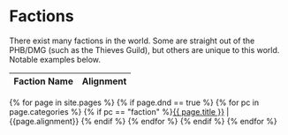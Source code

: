 # Factions

There exist many factions in the world.  Some are straight out of the PHB/DMG (such as the Thieves Guild), but others are unique to this world.  Notable examples below.


Faction Name | Alignment
--- | ---
{% for page in site.pages %}
    {% if page.dnd == true %}
        {% for pc in page.categories %}
            {% if pc == "faction" %}<a href="{{site.baseurl}}{{ page.url }}">{{ page.title }}</a> | {{page.alignment}}
            {% endif %}   <!-- cat-match-p -->
        {% endfor %}  <!-- page-category -->
    {% endif %}   <!-- resource-p -->
{% endfor %}  <!-- page -->
